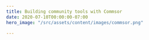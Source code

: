 ```yaml
---
title: Building community tools with Commsor
date: 2020-07-10T00:00:00-07:00
hero_image: "/src/assets/content/images/commsor.png"

---
```

